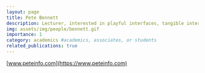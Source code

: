 ```yaml
---
layout: page
title: Pete Bennett
description: Lecturer, interested in playful interfaces, tangible interaction and generative music.
img: assets/img/people/bennett.gif
importance: 1
category: academics #academics, associates, or students
related_publications: true
---
```


[www.peteinfo.com](https://www.peteinfo.com)

<script>
  const feedUrl = 'https://research-information.bris.ac.uk/en/persons/peter-d-bennett/projects/?format=rss';  // Change to the actual RSS feed URL
  
  let parser = new RSSParser();

  parser.parseURL(feedUrl, function(err, feed) {
    if (err) {
      console.error("RSS feed error:", err);
      return;
    }
    
    let feedContent = '';
    feed.items.forEach(function(entry) {
      feedContent += '<h3><a href="' + entry.link + '">' + entry.title + '</a></h3>';
      feedContent += '<p>' + entry.contentSnippet + '</p>';
    });
    document.getElementById('rss-feed').innerHTML = feedContent;
  });
</script>

